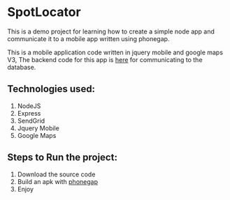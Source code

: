 <h1>SpotLocator</h1>
This is a demo project for learning how to create a simple node app and communicate it to a mobile app written using phonegap.

This is a mobile application code written in  jquery mobile and google maps V3, The backend code for this app is <a href='https://github.com/naeemshaikh27/SpotLocator-nodeServer/'>here</a>
for communicating to the database.

<h2>Technologies used:</h2>
<ol>
<li>NodeJS
</li>
<li>Express
</li>
<li>SendGrid
</li>
<li>Jquery Mobile
</li>
<li>Google Maps
</li>
</ol>

<h2>Steps to Run the project:</h2>
<ol>
<li>Download the source code
</li>
<li>Build an apk with <a href='https://build.phonegap.com/'>phonegap</a>
</li>
<li>Enjoy
</li>
</ol>
